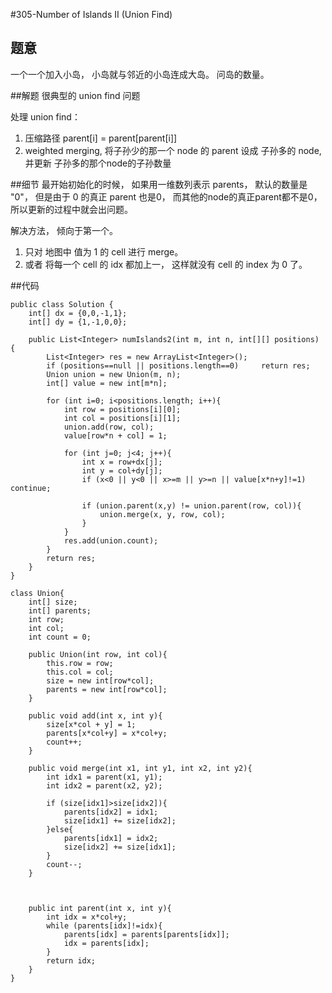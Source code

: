 #305-Number of Islands II (Union Find)

## 题意
一个一个加入小岛， 小岛就与邻近的小岛连成大岛。 问岛的数量。

##解题
很典型的 union find 问题

处理 union find：

1. 压缩路径 parent[i] = parent[parent[i]]
2. weighted merging, 将子孙少的那一个 node 的 parent 设成 子孙多的 node, 并更新 子孙多的那个node的子孙数量


##细节
最开始初始化的时候， 如果用一维数列表示 parents， 默认的数量是 "0"， 但是由于 0 的真正 parent 也是0， 而其他的node的真正parent都不是0， 所以更新的过程中就会出问题。

解决方法， 倾向于第一个。

1. 只对 地图中 值为 1 的 cell 进行 merge。
2. 或者 将每一个 cell  的 idx 都加上一， 这样就没有 cell 的 index 为 0 了。

##代码
```
public class Solution {
    int[] dx = {0,0,-1,1};
    int[] dy = {1,-1,0,0};
    
    public List<Integer> numIslands2(int m, int n, int[][] positions) {
        List<Integer> res = new ArrayList<Integer>();
        if (positions==null || positions.length==0)     return res;
        Union union = new Union(m, n);
        int[] value = new int[m*n];
        
        for (int i=0; i<positions.length; i++){
            int row = positions[i][0];
            int col = positions[i][1];
            union.add(row, col);
            value[row*n + col] = 1;
            
            for (int j=0; j<4; j++){
                int x = row+dx[j];
                int y = col+dy[j];
                if (x<0 || y<0 || x>=m || y>=n || value[x*n+y]!=1) continue;
                
                if (union.parent(x,y) != union.parent(row, col)){
                    union.merge(x, y, row, col);
                }
            }
            res.add(union.count);
        }
        return res;
    }
}

class Union{
    int[] size;
    int[] parents;
    int row;
    int col;
    int count = 0;
    
    public Union(int row, int col){
        this.row = row;
        this.col = col;
        size = new int[row*col];
        parents = new int[row*col];
    }
    
    public void add(int x, int y){
        size[x*col + y] = 1;
        parents[x*col+y] = x*col+y;
        count++;
    }
    
    public void merge(int x1, int y1, int x2, int y2){
        int idx1 = parent(x1, y1);
        int idx2 = parent(x2, y2);
        
        if (size[idx1]>size[idx2]){
            parents[idx2] = idx1;
            size[idx1] += size[idx2];
        }else{
            parents[idx1] = idx2;
            size[idx2] += size[idx1];
        }
        count--;
    }
    
    
    
    public int parent(int x, int y){
        int idx = x*col+y;
        while (parents[idx]!=idx){
            parents[idx] = parents[parents[idx]];
            idx = parents[idx];
        }
        return idx;
    }
}
```